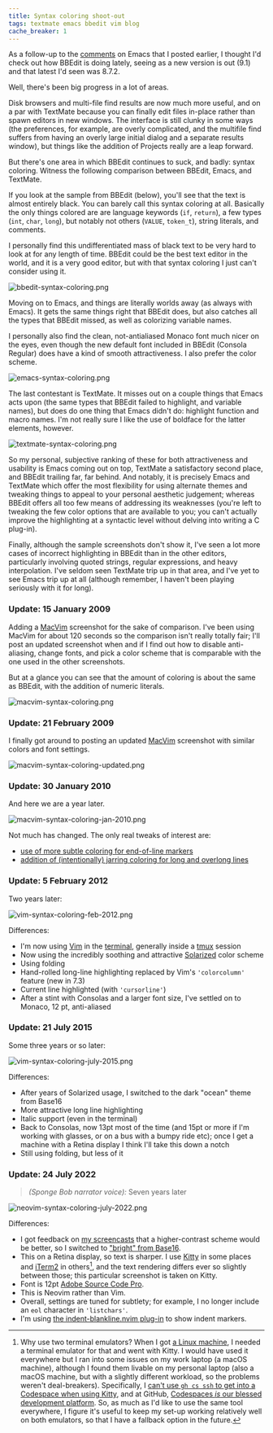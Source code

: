 ```yaml
---
title: Syntax coloring shoot-out
tags: textmate emacs bbedit vim blog
cache_breaker: 1
---
```


As a follow-up to the [comments](/blog/trying-emacs) on Emacs that I posted earlier, I thought I'd check out how BBEdit is doing lately, seeing as a new version is out (9.1) and that latest I'd seen was 8.7.2.

Well, there's been big progress in a lot of areas.

Disk browsers and multi-file find results are now much more useful, and on a par with TextMate because you can finally edit files in-place rather than spawn editors in new windows. The interface is still clunky in some ways (the preferences, for example, are overly complicated, and the multifile find suffers from having an overly large initial dialog and a separate results window), but things like the addition of Projects really are a leap forward.

But there's one area in which BBEdit continues to suck, and badly: syntax coloring. Witness the following comparison between BBEdit, Emacs, and TextMate.

If you look at the sample from BBEdit (below), you'll see that the text is almost entirely black. You can barely call this syntax coloring at all. Basically the only things colored are are language keywords (`if`, `return`), a few types (`int`, `char`, `long`), but notably not others (`VALUE`, `token_t`), string literals, and comments.

I personally find this undifferentiated mass of black text to be very hard to look at for any length of time. BBEdit could be the best text editor in the world, and it is a very good editor, but with that syntax coloring I just can't consider using it.

![bbedit-syntax-coloring.png](/system/images/bbedit-syntax-coloring.png)

Moving on to Emacs, and things are literally worlds away (as always with Emacs). It gets the same things right that BBEdit does, but also catches all the types that BBEdit missed, as well as colorizing variable names.

I personally also find the clean, not-antialiased Monaco font much nicer on the eyes, even though the new default font included in BBEdit (Consola Regular) does have a kind of smooth attractiveness. I also prefer the color scheme.

![emacs-syntax-coloring.png](/system/images/emacs-syntax-coloring.png)

The last contestant is TextMate. It misses out on a couple things that Emacs acts upon (the same types that BBEdit failed to highlight, and variable names), but does do one thing that Emacs didn't do: highlight function and macro names. I'm not really sure I like the use of boldface for the latter elements, however.

![textmate-syntax-coloring.png](/system/images/textmate-syntax-coloring.png)

So my personal, subjective ranking of these for both attractiveness and usability is Emacs coming out on top, TextMate a satisfactory second place, and BBEdit trailing far, far behind. And notably, it is precisely Emacs and TextMate which offer the most flexibility for using alternate themes and tweaking things to appeal to your personal aesthetic judgement; whereas BBEdit offers all too few means of addressing its weaknesses (you're left to tweaking the few color options that are available to you; you can't actually improve the highlighting at a syntactic level without delving into writing a C plug-in).

Finally, although the sample screenshots don't show it, I've seen a lot more cases of incorrect highlighting in BBEdit than in the other editors, particularly involving quoted strings, regular expressions, and heavy interpolation. I've seldom seen TextMate trip up in that area, and I've yet to see Emacs trip up at all (although remember, I haven't been playing seriously with it for long).

### Update: 15 January 2009

Adding a [MacVim](/wiki/MacVim) screenshot for the sake of comparison. I've been using MacVim for about 120 seconds so the comparison isn't really totally fair; I'll post an updated screenshot when and if I find out how to disable anti-aliasing, change fonts, and pick a color scheme that is comparable with the one used in the other screenshots.

But at a glance you can see that the amount of coloring is about the same as BBEdit, with the addition of numeric literals.

![macvim-syntax-coloring.png](/system/images/macvim-syntax-coloring.png)

### Update: 21 February 2009

I finally got around to posting an updated [MacVim](/wiki/MacVim) screenshot with similar colors and font settings.

![macvim-syntax-coloring-updated.png](/system/images/macvim-syntax-coloring-updated.png)

### Update: 30 January 2010

And here we are a year later.

![macvim-syntax-coloring-jan-2010.png](/system/images/macvim-syntax-coloring-jan-2010.png)

Not much has changed. The only real tweaks of interest are:

-   [use of more subtle coloring for end-of-line markers](/blog/making-vim-highlight-suspicious-characters)
-   [addition of (intentionally) jarring coloring for long and overlong lines](/blog/highlighting-overlength-lines-in-vim)

### Update: 5 February 2012

Two years later:

![vim-syntax-coloring-feb-2012.png](/system/images/vim-syntax-coloring-feb-2012.png)

Differences:

-   I'm now using [Vim](/wiki/Vim) in the [terminal](/wiki/terminal), generally inside a [tmux](/wiki/tmux) session
-   Now using the incredibly soothing and attractive [Solarized](/wiki/Solarized) color scheme
-   Using folding
-   Hand-rolled long-line highlighting replaced by Vim's `'colorcolumn'` feature (new in 7.3)
-   Current line highlighted (with `'cursorline'`)
-   After a stint with Consolas and a larger font size, I've settled on to Monaco, 12 pt, anti-aliased

### Update: 21 July 2015

Some three years or so later:

![vim-syntax-coloring-july-2015.png](/system/images/vim-syntax-coloring-july-2015.png)

Differences:

-   After years of Solarized usage, I switched to the dark "ocean" theme from Base16
-   More attractive long line highlighting
-   Italic support (even in the terminal)
-   Back to Consolas, now 13pt most of the time (and 15pt or more if I'm working with glasses, or on a bus with a bumpy ride etc); once I get a machine with a Retina display I think I'll take this down a notch
-   Still using folding, but less of it

### Update: 24 July 2022

> _(Sponge Bob narrator voice):_ Seven years later

![neovim-syntax-coloring-july-2022.png](/system/images/neovim-syntax-coloring-july-2022.png)

Differences:

-   I got feedback on [my screencasts](https://www.youtube.com/c/GregHurrell) that a higher-contrast scheme would be better, so I switched to ["bright" from Base16](https://github.com/wincent/wincent/tree/media/colorschemes#bright).
-   This on a Retina display, so text is sharper. I use [Kitty](https://sw.kovidgoyal.net/kitty/index.html) in some places and [iTerm2](https://iterm2.com/) in others[^why], and the text rendering differs ever so slightly between those; this particular screenshot is taken on Kitty.
-   Font is 12pt [Adobe Source Code Pro](https://github.com/adobe-fonts/source-code-pro).
-   This is Neovim rather than Vim.
-   Overall, settings are tuned for subtlety; for example, I no longer include an `eol` character in `'listchars'`.
-   I'm using [the indent-blankline.nvim plug-in](https://github.com/lukas-reineke/indent-blankline.nvim) to show indent markers.

[^why]: Why use two terminal emulators? When I got [a Linux machine](https://wincent.com/blog/building-a-pc), I needed a terminal emulator for that and went with Kitty. I would have used it everywhere but I ran into some issues on my work laptop (a macOS machine), although I found them livable on my personal laptop (also a macOS machine, but with a slightly different workload, so the problems weren't deal-breakers). Specifically, I [can't use `gh cs ssh` to get into a Codespace when using Kitty](https://github.com/wincent/wincent/blob/fdae884e343acfe025751c5bd78546aa630771e8/aspects/dotfiles/files/.zsh/github/lib/gg/helpers/codespace), and at GitHub, [Codespaces _is_ our blessed development platform](https://github.blog/2021-08-11-githubs-engineering-team-moved-codespaces/). So, as much as I'd like to use the same tool everywhere, I figure it's useful to keep my set-up working relatively well on both emulators, so that I have a fallback option in the future.
